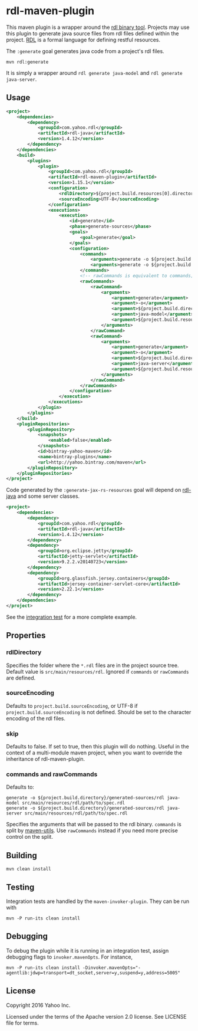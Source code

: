 rdl-maven-plugin
================

This maven plugin is a wrapper around the [rdl binary tool](https://github.com/ardielle/ardielle-tools). Projects may
use this plugin to generate java source files from rdl files defined within the project.
[RDL](https://ardielle.github.io/) is a formal language for defining restful resources.

The `:generate` goal generates java code from a project's rdl files.

```
mvn rdl:generate
```

It is simply a wrapper around `rdl generate java-model` and `rdl generate java-server`.

Usage
-----

``` xml
<project>
    <dependencies>
        <dependency>
            <groupId>com.yahoo.rdl</groupId>
            <artifactId>rdl-java</artifactId>
            <version>1.4.12</version>
        </dependency>
    </dependencies>
    <build>
        <plugins>
            <plugin>
                <groupId>com.yahoo.rdl</groupId>
                <artifactId>rdl-maven-plugin</artifactId>
                <version>1.15.1</version>
                <configuration>
                    <rdlDirectory>${project.build.resources[0].directory}/rdl</rdlDirectory>
                    <sourceEncoding>UTF-8</sourceEncoding>
                </configuration>
                <executions>
                    <execution>
                        <id>generate</id>
                        <phase>generate-sources</phase>
                        <goals>
                            <goal>generate</goal>
                        </goals>
                        <configuration>
                            <commands>
                                <arguments>generate -o ${project.build.directory}/generated-sources/rdl java-model ${project.build.resources[0].directory}/rdl/com/yahoo/assets.rdl</arguments>
                                <arguments>generate -o ${project.build.directory}/generated-sources/rdl java-server ${project.build.resources[0].directory}/rdl/com/yahoo/assets.rdl</arguments>
                            </commands>
                            <!-- rawCommands is equivalent to commands; only one or the other should be necessary -->  
                            <rawCommands>
                                <rawCommand>
                                    <arguments>
                                        <argument>generate</argument>
                                        <argument>-o</argument>
                                        <argument>${project.build.directory}/generated-sources/rdl</argument>
                                        <argument>java-model</argument>
                                        <argument>${project.build.resources[0].directory}/rdl/com/yahoo/assets.rdl</argument>
                                    </arguments>
                                </rawCommand>
                                <rawCommand>
                                    <arguments>
                                        <argument>generate</argument>
                                        <argument>-o</argument>
                                        <argument>${project.build.directory}/generated-sources/rdl</argument>
                                        <argument>java-server</argument>
                                        <argument>${project.build.resources[0].directory}/rdl/com/yahoo/assets.rdl</argument>
                                    </arguments>
                                </rawCommand>
                            </rawCommands>
                        </configuration>
                    </execution>
                </executions>
            </plugin>
        </plugins>
    </build>
    <pluginRepositories>
        <pluginRepository>
            <snapshots>
                <enabled>false</enabled>
            </snapshots>
            <id>bintray-yahoo-maven</id>
            <name>bintray-plugins</name>
            <url>http://yahoo.bintray.com/maven</url>
        </pluginRepository>
    </pluginRepositories>
</project>
```

Code generated by the `:generate-jax-rs-resources` goal will depend on [rdl-java](https://github.com/ardielle/ardielle-java)
and some server classes.

``` xml
<project>
    <dependencies>
        <dependency>
            <groupId>com.yahoo.rdl</groupId>
            <artifactId>rdl-java</artifactId>
            <version>1.4.12</version>
        </dependency>
        <dependency>
            <groupId>org.eclipse.jetty</groupId>
            <artifactId>jetty-servlet</artifactId>
            <version>9.2.2.v20140723</version>
        </dependency>
        <dependency>
            <groupId>org.glassfish.jersey.containers</groupId>
            <artifactId>jersey-container-servlet-core</artifactId>
            <version>2.22.1</version>
        </dependency>
    </dependencies>
</project>
```

See the [integration test](src/it/resources-it/pom.xml) for a more complete example.

Properties
----------

### rdlDirectory

Specifies the folder where the `*.rdl` files are in the project source tree. Default value is `src/main/resources/rdl`.
Ignored if `commands` or `rawCommands` are defined.

### sourceEncoding

Defaults to `project.build.sourceEncoding`, or UTF-8 if `project.build.sourceEncoding` is not defined. Should be set
to the character encoding of the rdl files.

### skip

Defaults to false. If set to true, then this plugin will do nothing. Useful in the context of a multi-module
maven project, when you want to override the inheritance of rdl-maven-plugin.

### commands and rawCommands

Defaults to:

```
generate -o ${project.build.directory}/generated-sources/rdl java-model src/main/resources/rdl/path/to/spec.rdl
generate -o ${project.build.directory}/generated-sources/rdl java-server src/main/resources/rdl/path/to/spec.rdl
```

Specifies the arguments that will be passed to the rdl binary. `commands` is split by [maven-utils](https://maven.apache.org/shared/maven-shared-utils/apidocs/org/apache/maven/shared/utils/cli/CommandLineUtils.html#translateCommandline). Use `rawCommands` instead if you need more precise control on the split.

Building
--------

```
mvn clean install
```

Testing
-------

Integration tests are handled by the `maven-invoker-plugin`. They can be run with

```
mvn -P run-its clean install
```

Debugging
---------

To debug the plugin while it is running in an integration test, assign debugging flags to `invoker.mavenOpts`.
For instance,

```
mvn -P run-its clean install -Dinvoker.mavenOpts="-agentlib:jdwp=transport=dt_socket,server=y,suspend=y,address=5005"
```

License
-------

Copyright 2016 Yahoo Inc.

Licensed under the terms of the Apache version 2.0 license. See LICENSE file for terms.
